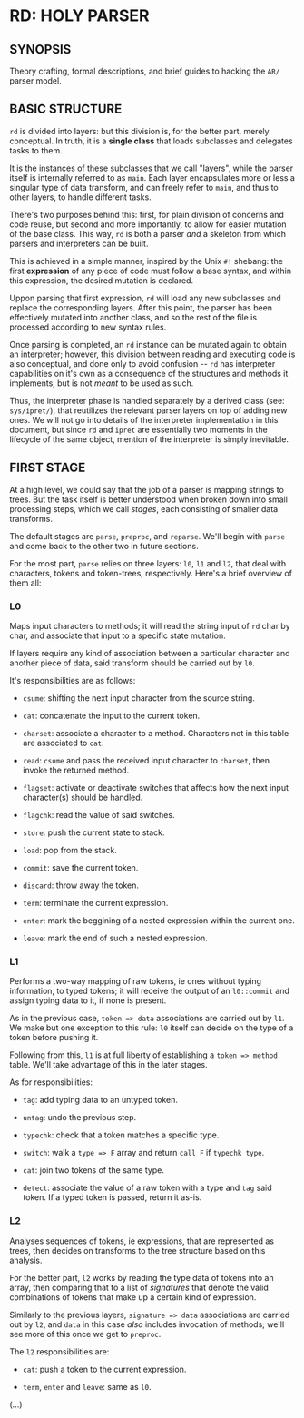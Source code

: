 # RD: HOLY PARSER

## SYNOPSIS

Theory crafting, formal descriptions, and brief guides to hacking the `AR/` parser model.


## BASIC STRUCTURE

`rd` is divided into layers: but this division is, for the better part, merely conceptual. In truth, it is a __single  class__ that loads subclasses and delegates tasks to them.

It is the instances of these subclasses that we call "layers", while the parser itself is internally referred to as `main`. Each layer encapsulates more or less a singular type of data transform, and can freely refer to `main`, and thus to other layers, to handle different tasks.

There's two purposes behind this: first, for plain division of concerns and code reuse, but second and more importantly, to allow for easier mutation of the base class. This way, `rd` is both a parser *and* a skeleton from which parsers and interpreters can be built.

This is achieved in a simple manner, inspired by the Unix `#!` shebang: the first __expression__ of any piece of code must follow a base syntax, and within this expression, the desired mutation is declared.

Uppon parsing that first expression, `rd` will load any new subclasses and replace the corresponding layers. After this point, the parser has been effectively mutated into another class, and so the rest of the file is processed according to new syntax rules.

Once parsing is completed, an `rd` instance can be mutated again to obtain an interpreter; however, this division between reading and executing code is also conceptual, and done only to avoid confusion -- `rd` has interpreter capabilities on it's own as a consequence of the structures and methods it implements, but is not *meant* to be used as such.

Thus, the interpreter phase is handled separately by a derived class (see: `sys/ipret/`), that reutilizes the relevant parser layers on top of adding new ones. We will not go into details of the interpreter implementation in this document, but since `rd` and `ipret` are essentially two moments in the lifecycle of the same object, mention of the interpreter is simply inevitable.

## FIRST STAGE

At a high level, we could say that the job of a parser is mapping strings to trees. But the task itself is better understood when broken down into small processing steps, which we call *stages*, each consisting of smaller data transforms.

The default stages are `parse`, `preproc`, and `reparse`. We'll begin with `parse` and come back to the other two in future sections.


For the most part, `parse` relies on three layers: `l0`, `l1` and `l2`, that deal with characters, tokens and token-trees, respectively. Here's a brief overview of them all:

### L0

Maps input characters to methods; it will read the string input of `rd` char by char, and associate that input to a specific state mutation.

If layers require any kind of association between a particular character and another piece of data, said transform should be carried out by `l0`.

It's responsibilities are as follows:

- `csume`: shifting the next input character from the source string.

- `cat`: concatenate the input to the current token.

- `charset`: associate a character to a method. Characters not in this table are associated to `cat`.

- `read`: `csume` and pass the received input character to `charset`, then invoke the returned method.

- `flagset`: activate or deactivate switches that affects how the next input character(s) should be handled.

- `flagchk`: read the value of said switches.

- `store`: push the current state to stack.
 
- `load`: pop from the stack.

- `commit`: save the current token.

- `discard`: throw away the token.

- `term`: terminate the current expression.

- `enter`: mark the beggining of a nested expression within the current one.

- `leave`: mark the end of such a nested expression.


### L1

Performs a two-way mapping of raw tokens, ie ones without typing information, to typed tokens; it will receive the output of an `l0::commit` and assign typing data to it, if none is present.

As in the previous case, `token => data` associations are carried out by `l1`. We make but one exception to this rule: `l0` itself can decide on the type of a token before pushing it.

Following from this, `l1` is at full liberty of establishing a `token => method` table. We'll take advantage of this in the later stages.

As for responsibilities:

- `tag`: add typing data to an untyped token.

- `untag`: undo the previous step.

- `typechk`: check that a token matches a specific type.

- `switch`: walk a `type => F` array and return `call F` if `typechk type`.

- `cat`: join two tokens of the same type.

- `detect`: associate the value of a raw token with a type and `tag` said token. If a typed token is passed, return it as-is.


### L2

Analyses sequences of tokens, ie expressions, that are represented as trees, then decides on transforms to the tree structure based on this analysis.

For the better part, `l2` works by reading the type data of tokens into an array, then comparing that to a list of *signatures* that denote the valid combinations of tokens that make up a certain kind of expression.

Similarly to the previous layers, `signature => data` associations are carried out by `l2`, and `data` in this case *also* includes invocation of methods; we'll see more of this once we get to `preproc`.

The `l2` responsibilities are:

- `cat`: push a token to the current expression.

- `term`, `enter` and `leave`: same as `l0`.


(...)
